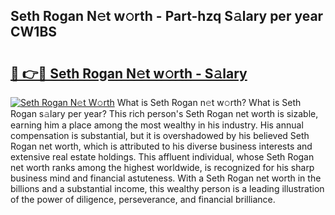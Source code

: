## Seth Rogan N𝚎t w𝚘rth - Part-hzq S𝚊lary per year CW1BS

# <h2><a href="http://gc1hm48.nevu.top/?p=Seth+Rogan">🔗 👉🔴 Seth Rogan N𝚎t w𝚘rth - S𝚊lary</a></h2>

[![Seth Rogan N𝚎t W𝚘rth](https://i.imgur.com/Oavwk0R.jpeg)](http://gc1hm48.nevu.top/?p=Seth+Rogan)
What is Seth Rogan n𝚎t w𝚘rth? What is Seth Rogan s𝚊lary per year?
This rich person's Seth Rogan net worth is sizable, earning him a place among the most wealthy in his industry. His annual compensation is substantial, but it is overshadowed by his believed Seth Rogan net worth, which is attributed to his diverse business interests and extensive real estate holdings. This affluent individual, whose Seth Rogan net worth ranks among the highest worldwide, is recognized for his sharp business mind and financial astuteness. With a Seth Rogan net worth in the billions and a substantial income, this wealthy person is a leading illustration of the power of diligence, perseverance, and financial brilliance.
